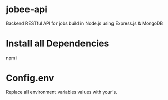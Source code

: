 # jobee-api

Backend RESTful API for jobs build in Node.js using Express.js & MongoDB

# Install all Dependencies
npm i

# Config.env
Replace all environment variables values with your's.
